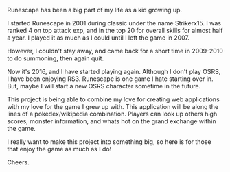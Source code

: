 Runescape has been a big part of my life as a kid growing up.

I started Runescape in 2001 during classic under the name Strikerx15. I was ranked 4 on top attack exp, 
and in the top 20 for overall skills for almost half a year. I played it as much as I could until I left the game in 2007. 

However, I couldn't stay away, and came back for a short time in 2009-2010 to do summoning, then again quit.

Now it's 2016, and I have started playing again. Although I don't play OSRS, I have been enjoying RS3. Runescape is one game I hate starting over in.
But, maybe I will start a new OSRS character sometime in the future.

This project is being able to combine my love for creating web applications with my love for the game I grew up with. This application
will be along the lines of a pokedex/wikipedia combination. Players can look up others high scores, monster information, and whats hot on the grand exchange within the game.

I really want to make this project into something big, so here is for those that enjoy the game as much as I do!

Cheers.



